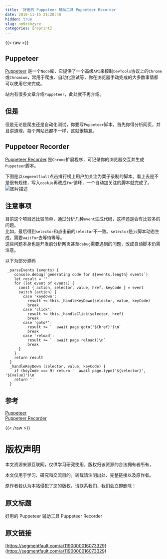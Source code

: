 ```yaml
---
title: '好用的 Puppeteer 辅助工具 Puppeteer Recorder' 
date: 2018-11-15 21:20:48
hidden: true
slug: nm9zkhzyre
categories: [reprint]
---
```


{{< raw >}}
<h2>Puppeteer</h2><p><a href="https://github.com/GoogleChrome/puppeteer" rel="nofollow noreferrer">Puppeteer</a> &#x662F;&#x4E00;&#x4E2A;<code>Node</code>&#x5E93;&#xFF0C;&#x5B83;&#x63D0;&#x4F9B;&#x4E86;&#x4E00;&#x4E2A;&#x9AD8;&#x7EA7;<code>API</code>&#x6765;&#x63A7;&#x5236;<code>DevTools</code>&#x534F;&#x8BAE;&#x4E0A;&#x7684;<code>Chrome</code>&#x6216;<code>Chromium</code>&#xFF0C;&#x5E38;&#x7528;&#x4E8E;&#x722C;&#x866B;&#x3001;&#x81EA;&#x52A8;&#x5316;&#x6D4B;&#x8BD5;&#x7B49;&#xFF0C;&#x4F60;&#x5728;&#x6D4F;&#x89C8;&#x5668;&#x624B;&#x52A8;&#x5B8C;&#x6210;&#x7684;&#x5927;&#x591A;&#x6570;&#x4E8B;&#x60C5;&#x90FD;&#x53EF;&#x4EE5;&#x4F7F;&#x7528;&#x5B83;&#x6765;&#x5B8C;&#x6210;&#x3002;</p><p>&#x7AD9;&#x5185;&#x6709;&#x5F88;&#x591A;&#x6587;&#x7AE0;&#x4ECB;&#x7ECD;<code>Puppeteer</code>&#xFF0C;&#x6B64;&#x5904;&#x5C31;&#x4E0D;&#x518D;&#x4ECB;&#x7ECD;&#x3002;</p><h2>&#x4F46;&#x662F;</h2><p>&#x4F46;&#x662F;&#x65E0;&#x8BBA;&#x662F;&#x722C;&#x866B;&#x8FD8;&#x662F;&#x81EA;&#x52A8;&#x5316;&#x6D4B;&#x8BD5;&#xFF0C;&#x4F60;&#x8981;&#x5199;<code>Puppeteer</code>&#x811A;&#x672C;&#xFF0C;&#x9996;&#x5148;&#x4F60;&#x5F97;&#x5206;&#x6790;&#x7F51;&#x9875;&#xFF0C;&#x5E76;&#x4E14;&#x8BB2;&#x9053;&#x7406;&#xFF0C;&#x6BCF;&#x4E2A;&#x7F51;&#x7AD9;&#x8FD8;&#x90FD;&#x4E0D;&#x4E00;&#x6837;&#xFF0C;&#x8FD9;&#x5C31;&#x5F88;&#x5C34;&#x5C2C;&#x3002;</p><h2>Puppeteer Recorder</h2><p><a href="https://github.com/checkly/puppeteer-recorder" rel="nofollow noreferrer">Puppeteer Recorder</a> &#x662F;<code>Chrome</code>&#x6269;&#x5C55;&#x7A0B;&#x5E8F;&#xFF0C;&#x53EF;&#x8BB0;&#x5F55;&#x4F60;&#x7684;&#x6D4F;&#x89C8;&#x5668;&#x4EA4;&#x4E92;&#x5E76;&#x751F;&#x6210;<code>Puppeteer</code>&#x811A;&#x672C;&#x3002;</p><p>&#x4E0B;&#x56FE;&#x662F;&#x4EE5;<code>segmentfault</code>&#x70B9;&#x51FB;&#x6392;&#x884C;&#x699C;&#x4E0A;&#x7528;&#x6237;&#x52A0;&#x5173;&#x6CE8;&#x4E3A;&#x6817;&#x5B50;&#x5F55;&#x5236;&#x7684;&#x811A;&#x672C;&#x3002;&#x770B;&#x4E0A;&#x53BB;&#x662F;&#x4E0D;&#x662F;&#x5F88;&#x6709;&#x89C4;&#x5F8B;&#xFF0C;&#x5199;&#x5165;<code>cookie</code>&#x518D;&#x6539;&#x6210;<code>for</code>&#x5FAA;&#x73AF;&#xFF0C;&#x4E00;&#x4E2A;&#x81EA;&#x52A8;&#x52A0;&#x5173;&#x6CE8;&#x7684;&#x811A;&#x672C;&#x5C31;&#x5B8C;&#x6210;&#x4E86;&#x3002;<br><span class="img-wrap"><img data-src="/img/bVbfBou?w=364&amp;h=348" src="https://static.alili.tech/img/bVbfBou?w=364&amp;h=348" alt="&#x56FE;&#x7247;&#x63CF;&#x8FF0;" title="&#x56FE;&#x7247;&#x63CF;&#x8FF0;"></span></p><h2>&#x6CE8;&#x610F;&#x4E8B;&#x9879;</h2><p>&#x76EE;&#x524D;&#x8FD9;&#x4E2A;&#x9879;&#x76EE;&#x8FD8;&#x6BD4;&#x8F83;&#x7B80;&#x5355;&#xFF0C;&#x901A;&#x8FC7;&#x5206;&#x6790;&#x51E0;&#x79CD;<code>event</code>&#x751F;&#x6210;&#x4EE3;&#x7801;&#xFF0C;&#x8FD9;&#x6837;&#x8FD8;&#x662F;&#x4F1A;&#x6709;&#x6BD4;&#x8F83;&#x591A;&#x7684;&#x95EE;&#x9898;&#x3002;<br>&#x6BD4;&#x5982;&#xFF0C;&#x6700;&#x540E;&#x5F97;&#x5230;<code>selector</code>&#x548C;&#x70B9;&#x51FB;&#x524D;&#x7684;<code>selector</code>&#x4E0D;&#x4E00;&#x81F4;&#x3002;<code>selector</code>&#x662F;<code>js</code>&#x811A;&#x672C;&#x52A8;&#x6001;&#x751F;&#x6210;&#xFF0C;&#x9700;&#x8981;<code>waitFor</code>&#x53BB;&#x7B49;&#x5F85;&#x7B49;&#x7B49;&#x3002;<br>&#x8FD9;&#x4E9B;&#x95EE;&#x9898;&#x672C;&#x8EAB;&#x4E5F;&#x662F;&#x5F00;&#x53D1;&#x524D;&#x5206;&#x6790;&#x7F51;&#x9875;&#x751A;&#x81F3;<code>debug</code>&#x9700;&#x8981;&#x9047;&#x5230;&#x7684;&#x95EE;&#x9898;&#xFF0C;&#x6539;&#x6210;&#x81EA;&#x52A8;&#x811A;&#x672C;&#x4ECD;&#x9700;&#x6CE8;&#x610F;&#x3002;</p><p>&#x4EE5;&#x4E0B;&#x4E3A;&#x90E8;&#x5206;&#x6E90;&#x7801;</p><pre><code> _parseEvents (events) {
    console.debug(`generating code for ${events.length} events`)
    let result = &apos;&apos;
    for (let event of events) {
      const { action, selector, value, href, keyCode } = event
      switch (action) {
        case &apos;keydown&apos;:
          result += this._handleKeyDown(selector, value, keyCode)
          break
        case &apos;click&apos;:
          result += this._handleClick(selector, href)
          break
        case &apos;goto*&apos;:
          result += `  await page.goto(&apos;${href}&apos;)\n`
          break
        case &apos;reload&apos;:
          result += `  await page.reload()\n`
          break
      }
    }
    return result
  }
  _handleKeyDown (selector, value, keyCode) {
    if (keyCode === 9) return `  await page.type(&apos;${selector}&apos;, &apos;${value}&apos;)\n`
    return &apos;&apos;
  }</code></pre><h2>&#x53C2;&#x8003;</h2><p><a href="https://github.com/GoogleChrome/puppeteer" rel="nofollow noreferrer">Puppeteer</a><br><a href="https://github.com/checkly/puppeteer-recorder" rel="nofollow noreferrer">Puppeteer Recorder</a></p>
{{< /raw >}}

# 版权声明
本文资源来源互联网，仅供学习研究使用，版权归该资源的合法拥有者所有，

本文仅用于学习、研究和交流目的。转载请注明出处、完整链接以及原作者。 

原作者若认为本站侵犯了您的版权，请联系我们，我们会立即删除！

## 原文标题
好用的 Puppeteer 辅助工具 Puppeteer Recorder

## 原文链接
[https://segmentfault.com/a/1190000016073329](https://segmentfault.com/a/1190000016073329)

